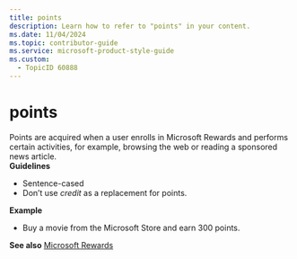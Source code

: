 ```yaml
---
title: points
description: Learn how to refer to "points" in your content.
ms.date: 11/04/2024
ms.topic: contributor-guide
ms.service: microsoft-product-style-guide
ms.custom:
  - TopicID 60888
---
```



# points

Points are acquired when a user enrolls in Microsoft Rewards and performs certain activities, for example, browsing the web or reading a sponsored news article.  
**Guidelines**  

- Sentence-cased  
- Don’t use *credit* as a replacement for points.  

**Example**  

- Buy a movie from the Microsoft Store and earn 300 points.  

**See also** [Microsoft Rewards](~\a_z_names_terms\m\microsoft-rewards.md)  

  